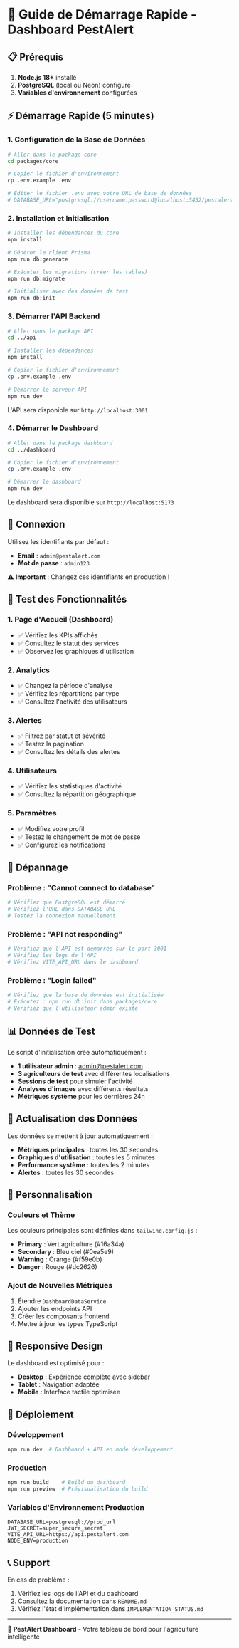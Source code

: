 # 🚀 Guide de Démarrage Rapide - Dashboard PestAlert

## 📋 Prérequis

1. **Node.js 18+** installé
2. **PostgreSQL** (local ou Neon) configuré
3. **Variables d'environnement** configurées

## ⚡ Démarrage Rapide (5 minutes)

### 1. Configuration de la Base de Données

```bash
# Aller dans le package core
cd packages/core

# Copier le fichier d'environnement
cp .env.example .env

# Éditer le fichier .env avec votre URL de base de données
# DATABASE_URL="postgresql://username:password@localhost:5432/pestalert"
```

### 2. Installation et Initialisation

```bash
# Installer les dépendances du core
npm install

# Générer le client Prisma
npm run db:generate

# Exécuter les migrations (créer les tables)
npm run db:migrate

# Initialiser avec des données de test
npm run db:init
```

### 3. Démarrer l'API Backend

```bash
# Aller dans le package API
cd ../api

# Installer les dépendances
npm install

# Copier le fichier d'environnement
cp .env.example .env

# Démarrer le serveur API
npm run dev
```

L'API sera disponible sur `http://localhost:3001`

### 4. Démarrer le Dashboard

```bash
# Aller dans le package dashboard
cd ../dashboard

# Copier le fichier d'environnement
cp .env.example .env

# Démarrer le dashboard
npm run dev
```

Le dashboard sera disponible sur `http://localhost:5173`

## 🔐 Connexion

Utilisez les identifiants par défaut :
- **Email** : `admin@pestalert.com`
- **Mot de passe** : `admin123`

⚠️ **Important** : Changez ces identifiants en production !

## 🎯 Test des Fonctionnalités

### 1. Page d'Accueil (Dashboard)
- ✅ Vérifiez les KPIs affichés
- ✅ Consultez le statut des services
- ✅ Observez les graphiques d'utilisation

### 2. Analytics
- ✅ Changez la période d'analyse
- ✅ Vérifiez les répartitions par type
- ✅ Consultez l'activité des utilisateurs

### 3. Alertes
- ✅ Filtrez par statut et sévérité
- ✅ Testez la pagination
- ✅ Consultez les détails des alertes

### 4. Utilisateurs
- ✅ Vérifiez les statistiques d'activité
- ✅ Consultez la répartition géographique

### 5. Paramètres
- ✅ Modifiez votre profil
- ✅ Testez le changement de mot de passe
- ✅ Configurez les notifications

## 🔧 Dépannage

### Problème : "Cannot connect to database"
```bash
# Vérifiez que PostgreSQL est démarré
# Vérifiez l'URL dans DATABASE_URL
# Testez la connexion manuellement
```

### Problème : "API not responding"
```bash
# Vérifiez que l'API est démarrée sur le port 3001
# Vérifiez les logs de l'API
# Vérifiez VITE_API_URL dans le dashboard
```

### Problème : "Login failed"
```bash
# Vérifiez que la base de données est initialisée
# Exécutez : npm run db:init dans packages/core
# Vérifiez que l'utilisateur admin existe
```

## 📊 Données de Test

Le script d'initialisation crée automatiquement :
- **1 utilisateur admin** : admin@pestalert.com
- **3 agriculteurs de test** avec différentes localisations
- **Sessions de test** pour simuler l'activité
- **Analyses d'images** avec différents résultats
- **Métriques système** pour les dernières 24h

## 🔄 Actualisation des Données

Les données se mettent à jour automatiquement :
- **Métriques principales** : toutes les 30 secondes
- **Graphiques d'utilisation** : toutes les 5 minutes
- **Performance système** : toutes les 2 minutes
- **Alertes** : toutes les 30 secondes

## 🎨 Personnalisation

### Couleurs et Thème
Les couleurs principales sont définies dans `tailwind.config.js` :
- **Primary** : Vert agriculture (#16a34a)
- **Secondary** : Bleu ciel (#0ea5e9)
- **Warning** : Orange (#f59e0b)
- **Danger** : Rouge (#dc2626)

### Ajout de Nouvelles Métriques
1. Étendre `DashboardDataService`
2. Ajouter les endpoints API
3. Créer les composants frontend
4. Mettre à jour les types TypeScript

## 📱 Responsive Design

Le dashboard est optimisé pour :
- **Desktop** : Expérience complète avec sidebar
- **Tablet** : Navigation adaptée
- **Mobile** : Interface tactile optimisée

## 🚀 Déploiement

### Développement
```bash
npm run dev  # Dashboard + API en mode développement
```

### Production
```bash
npm run build    # Build du dashboard
npm run preview  # Prévisualisation du build
```

### Variables d'Environnement Production
```env
DATABASE_URL=postgresql://prod_url
JWT_SECRET=super_secure_secret
VITE_API_URL=https://api.pestalert.com
NODE_ENV=production
```

## 📞 Support

En cas de problème :
1. Vérifiez les logs de l'API et du dashboard
2. Consultez la documentation dans `README.md`
3. Vérifiez l'état d'implémentation dans `IMPLEMENTATION_STATUS.md`

---

🌾 **PestAlert Dashboard** - Votre tableau de bord pour l'agriculture intelligente
